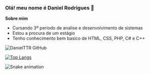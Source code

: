 ### Olá! meu nome é Daniel Rodrigues 👋
**Sobre mim**
  - Cursando 3º periodo de analise e    desenvolvimento de sistemas 
- Estou a procura de um estágio
- Tenho conhecimento bem basico de HTML, CSS, PHP, C# e C++
  




![DanielTTR GitHub](https://github-readme-stats.vercel.app/api?username=DanielTTR&show_icons=true&theme=dracula)

[![Top Langs](https://github-readme-stats.vercel.app/api/top-langs/?username=DanielTTR&layout=compact)](https://github.com/anuraghazra/github-readme-stats)

![Snake animation](https://github.com/DanielTTR)
